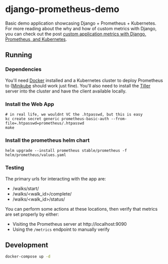 # django-prometheus-demo
Basic demo application showcasing Django + Prometheus + Kubernetes. For more reading about the why and how of custom metrics with Django, you can check out the post [custom application metrics with Django, Prometheus, and Kubernetes](https://labs.meanpug.com/custom-application-metrics-with-django-prometheus-and-kubernetes/).

## Running
### Dependencies
You'll need [Docker](https://docs.docker.com/install/) installed and a Kubernetes cluster to deploy Prometheus to ([Minikube](https://kubernetes.io/docs/setup/learning-environment/minikube/) should work just fine). You'll also need to install the [Tiller](https://helm.sh/docs/install/) server into the cluster and have the client available locally.

### Install the Web App
```
# in real life, we wouldnt VC the .htpasswd, but this is easy
kc create secret generic prometheus-basic-auth --from-file=.htpasswd=prometheus/.htpasswd
make
```

### Install the prometheus helm chart
```
helm upgrade --install prometheus stable/prometheus -f helm/prometheus/values.yaml
```

### Testing
The primary urls for interacting with the app are:

* /walks/start/
* /walks/<walk_id>/complete/
* /walks/<walk_id>/status/

You can perform some actions at these locations, then verify that metrics are set properly by either:

* Visiting the Prometheus server at http://localhost:9090
* Using the `/metrics` endpoint to manually verify

## Development
```bash
docker-compose up -d
```
